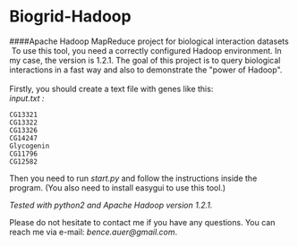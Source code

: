 Biogrid-Hadoop
==============
####Apache Hadoop MapReduce project for biological interaction datasets
<br>
&nbsp;To use this tool, you need a correctly configured Hadoop environment. In my case, the version is 1.2.1. The goal of this project is to query biological interactions in a fast way and also to demonstrate the "power of Hadoop". <br>
<br>
Firstly, you should create a text file with genes like this: <br><i>input.txt : </i>
<pre>
<code>CG13321
CG13322
CG13326
CG14247
Glycogenin
CG11796
CG12582</code>
</pre>
Then you need to run <i>start.py</i> and follow the instructions inside the program. (You also need to install easygui to use this tool.)

<i>Tested with python2 and Apache Hadoop version 1.2.1.</i>

Please do not hesitate to contact me if you have any questions. You can reach me via e-mail: _bence.auer@gmail.com_.
